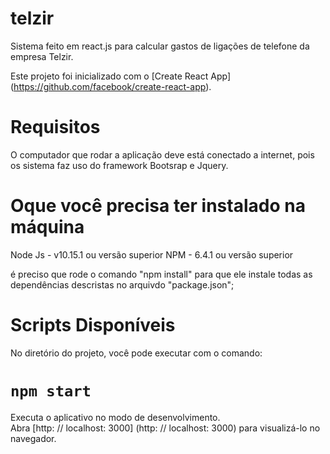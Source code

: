 # telzir
Sistema feito em react.js para calcular gastos de ligações de telefone da empresa Telzir.

Este projeto foi inicializado com o [Create React App] (https://github.com/facebook/create-react-app).

# Requisitos 
O computador que rodar a aplicação deve está conectado a internet, pois os sistema faz uso do framework Bootsrap e Jquery.

# Oque você precisa ter instalado na máquina
Node Js - v10.15.1 ou versão superior
NPM - 6.4.1 ou versão superior

é preciso que rode o comando "npm install" para que ele instale todas as dependências descristas no arquivdo "package.json";

# Scripts Disponíveis
No diretório do projeto, você pode executar com o comando:
# `npm start`

Executa o aplicativo no modo de desenvolvimento. <br>
Abra [http: // localhost: 3000] (http: // localhost: 3000) para visualizá-lo no navegador.




